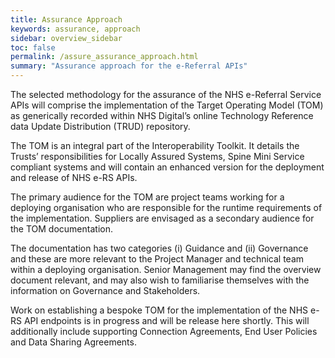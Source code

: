 ```yaml
---
title: Assurance Approach
keywords: assurance, approach
sidebar: overview_sidebar
toc: false
permalink: /assure_assurance_approach.html
summary: "Assurance approach for the e-Referral APIs"
---
```


The selected methodology for the assurance of the NHS e-Referral Service APIs will comprise the implementation of the Target Operating Model (TOM) as generically recorded within NHS Digital’s  online Technology Reference data Update Distribution (TRUD) repository.

The TOM is an integral part of the Interoperability Toolkit. It details the Trusts’ responsibilities for Locally Assured Systems, Spine Mini Service compliant systems and will contain an enhanced version for the deployment and release of NHS e-RS APIs.

The primary audience for the TOM are project teams working for a deploying organisation who are responsible for the runtime requirements of the implementation. Suppliers are envisaged as a secondary audience for the TOM documentation.

The documentation has two categories (i) Guidance and (ii) Governance and these are more relevant to the Project Manager and technical team within a deploying organisation. Senior Management may find the overview document relevant, and may also wish to familiarise themselves with the information on Governance and Stakeholders.

Work on establishing a bespoke TOM for the implementation of the NHS e-RS API endpoints is in progress and will be release here shortly. This will additionally include supporting Connection Agreements, End User Policies and Data Sharing Agreements.
